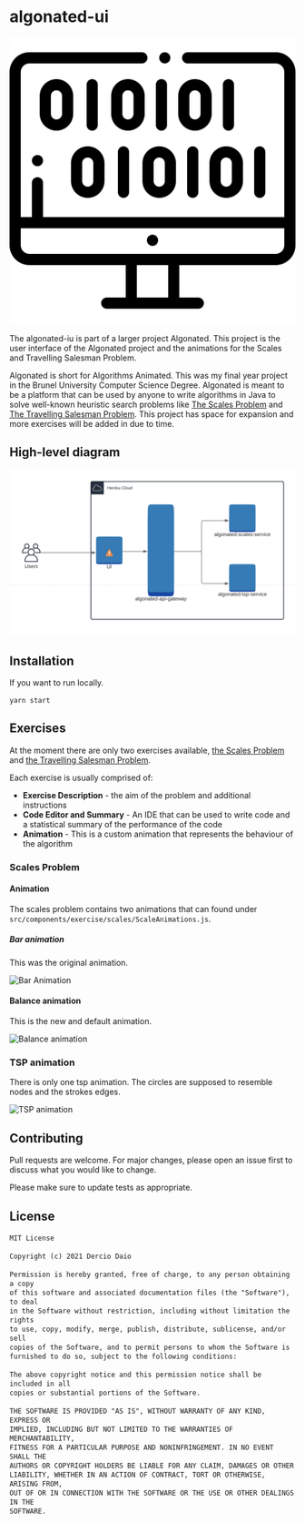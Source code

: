 # algonated-ui

![Logo](./img/logo.svg)

The algonated-iu is part of a larger project Algonated. This project is the user interface of the Algonated project and
the animations for the Scales and Travelling Salesman Problem.

Algonated is short for Algorithms Animated. This was my final year project in the Brunel University Computer Science
Degree. Algonated is meant to be a platform that can be used by anyone to write algorithms in Java to solve well-known
heuristic search problems like
[The Scales Problem](https://www.mathmammoth.com/preview/balance_problems.pdf)
and [The Travelling Salesman Problem](https://en.wikipedia.org/wiki/Travelling_salesman_problem). This project has space
for expansion and more exercises will be added in due to time.

## High-level diagram

![High Level Diagram](./img/ui-hld.png)

## Installation

If you want to run locally.

```shell
yarn start
```

## Exercises

At the moment there are only two exercises
available, [the Scales Problem](https://algonated.herokuapp.com/exercises/scales)
and [the Travelling Salesman Problem](https://algonated.herokuapp.com/exercises/tsp).

Each exercise is usually comprised of:

* **Exercise Description** - the aim of the problem and additional instructions
* **Code Editor and Summary** - An IDE that can be used to write code and a statistical summary of the performance of
  the code
* **Animation** - This is a custom animation that represents the behaviour of the algorithm

### Scales Problem

#### Animation

The scales problem contains two animations that can found under `src/components/exercise/scales/ScaleAnimations.js`.

##### Bar animation

This was the original animation.

![Bar Animation](https://media.giphy.com/media/3NQP6r9VWarx22Eos4/giphy.gif)

#### Balance animation

This is the new and default animation.

![Balance animation](https://media.giphy.com/media/6ciOTOF6cGCggixXcR/giphy.gif)

### TSP animation

There is only one tsp animation. The circles are supposed to resemble nodes and the strokes edges.

![TSP animation](https://media.giphy.com/media/vOcIwkWILXKTH6ZDcX/giphy.gif)

## Contributing

Pull requests are welcome. For major changes, please open an issue first to discuss what you would like to change.

Please make sure to update tests as appropriate.

## License

```text
MIT License

Copyright (c) 2021 Dercio Daio

Permission is hereby granted, free of charge, to any person obtaining a copy
of this software and associated documentation files (the "Software"), to deal
in the Software without restriction, including without limitation the rights
to use, copy, modify, merge, publish, distribute, sublicense, and/or sell
copies of the Software, and to permit persons to whom the Software is
furnished to do so, subject to the following conditions:

The above copyright notice and this permission notice shall be included in all
copies or substantial portions of the Software.

THE SOFTWARE IS PROVIDED "AS IS", WITHOUT WARRANTY OF ANY KIND, EXPRESS OR
IMPLIED, INCLUDING BUT NOT LIMITED TO THE WARRANTIES OF MERCHANTABILITY,
FITNESS FOR A PARTICULAR PURPOSE AND NONINFRINGEMENT. IN NO EVENT SHALL THE
AUTHORS OR COPYRIGHT HOLDERS BE LIABLE FOR ANY CLAIM, DAMAGES OR OTHER
LIABILITY, WHETHER IN AN ACTION OF CONTRACT, TORT OR OTHERWISE, ARISING FROM,
OUT OF OR IN CONNECTION WITH THE SOFTWARE OR THE USE OR OTHER DEALINGS IN THE
SOFTWARE.
```

